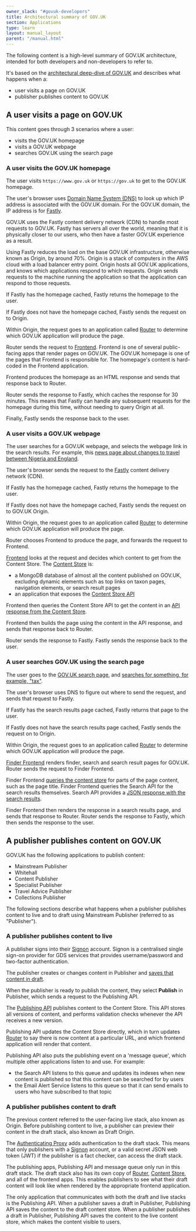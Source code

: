 ```yaml
---
owner_slack: "#govuk-developers"
title: Architectural summary of GOV.UK
section: Applications
type: learn
layout: manual_layout
parent: "/manual.html"
---
```


The following content is a high-level summary of GOV.UK architecture, intended for both developers and non-developers to refer to.

It's based on the [architectural deep-dive of GOV.UK](/manual/architecture-deep-dive.html) and describes what happens when a:

- user visits a page on GOV.UK
- publisher publishes content to GOV.UK

## A user visits a page on GOV.UK

This content goes through 3 scenarios where a user:

- visits the GOV.UK homepage
- visits a GOV.UK webpage
- searches GOV.UK using the search page

### A user visits the GOV.UK homepage

The user visits `https://www.gov.uk` or `https://gov.uk` to get to the GOV.UK homepage.

The user's browser uses [Domain Name System (DNS)](/manual/dns.html) to look up which IP address is associated with the GOV.UK domain. For the GOV.UK domain, the IP address is for [Fastly](https://www.fastly.com/).

GOV.UK uses the Fastly content delivery network (CDN) to handle most requests to GOV.UK. Fastly has servers all over the world, meaning that it is physically closer to our users, who then have a faster GOV.UK experience as a result.

Using Fastly reduces the load on the base GOV.UK infrastructure, otherwise known as Origin, by around 70%. Origin is a stack of computers in the AWS cloud with a load balancer entry point. Origin hosts all GOV.UK applications, and knows which applications respond to which requests. Origin sends requests to the machine running the application so that the application can respond to those requests.

If Fastly has the homepage cached, Fastly returns the homepage to the user.

If Fastly does not have the homepage cached, Fastly sends the request on to Origin.

Within Origin, the request goes to an application called [Router](https://github.com/alphagov/router) to determine which GOV.UK application will produce the page.

Router sends the request to [Frontend](https://github.com/alphagov/frontend). Frontend is one of several public-facing apps that render pages on GOV.UK. The GOV.UK homepage is one of the pages that Frontend is responsible for. The homepage's content is hard-coded in the Frontend application.

Frontend produces the homepage as an HTML response and sends that response back to Router.

Router sends the response to Fastly, which caches the response for 30 minutes. This means that Fastly can handle any subsequent requests for the homepage during this time, without needing to query Origin at all.

Finally, Fastly sends the response back to the user.

### A user visits a GOV.UK webpage

The user searches for a GOV.UK webpage, and selects the webpage link in the search results. For example, this [news page about changes to travel between Nigeria and England](https://www.gov.uk/government/news/uk-changes-travel-rules-for-travellers-from-nigeria-to-england).

The user's browser sends the request to the [Fastly](https://www.fastly.com/) content delivery network (CDN).

If Fastly has the homepage cached, Fastly returns the homepage to the user.

If Fastly does not have the homepage cached, Fastly sends the request on to GOV.UK Origin.

Within Origin, the request goes to an application called [Router](https://github.com/alphagov/router) to determine which GOV.UK application will produce the page.

Router chooses Frontend to produce the page, and forwards the request to Frontend.

[Frontend](https://github.com/alphagov/frontend) looks at the request and decides which content to get from the Content Store. The [Content Store](https://github.com/alphagov/content-store) is:

- a MongoDB database of almost all the content published on GOV.UK, excluding dynamic elements such as top links on taxon pages, navigation elements, or search result pages
- an application that exposes the [Content Store API](https://github.com/alphagov/content-store/blob/main/docs/content-store-api.md)

Frontend then queries the Content Store API to get the content in an [API response from the Content Store](https://www.gov.uk/api/content/government/news/uk-changes-travel-rules-for-travellers-from-nigeria-to-england).

Frontend then builds the page using the content in the API response, and sends that response back to Router.

Router sends the response to Fastly. Fastly sends the response back to the user.

### A user searches GOV.UK using the search page

The user goes to the [GOV.UK search page](https://www.gov.uk/search), and [searches for something, for example, "tax"](https://www.gov.uk/search/all?keywords=tax&order=relevance).

The user's browser uses DNS to figure out where to send the request, and sends that request to Fastly.

If Fastly has the search results page cached, Fastly returns that page to the user.

If Fastly does not have the search results page cached, Fastly sends the request on to Origin.

Within Origin, the request goes to an application called [Router](https://github.com/alphagov/router) to determine which GOV.UK application will produce the page.

[Finder Frontend](https://github.com/alphagov/finder-frontend) renders finder, search and search result pages for GOV.UK. Router sends the request to Finder Frontend.

Finder Frontend [queries the content store](https://www.gov.uk/api/content/search/all) for parts of the page content, such as the page title. Finder Frontend queries the Search API for the search results themselves. Search API provides a [JSON response with the search results](https://www.gov.uk/api/search.json?q=tax&count=2).

Finder Frontend then renders the response in a search results page, and sends that response to Router. Router sends the response to Fastly, which then sends the response to the user.

## A publisher publishes content on GOV.UK

GOV.UK has the following applications to publish content:

- Mainstream Publisher
- Whitehall
- Content Publisher
- Specialist Publisher
- Travel Advice Publisher
- Collections Publisher

The following sections describe what happens when a publisher publishes content to live and to draft using Mainstream Publisher (referred to as "Publisher").

### A publisher publishes content to live

A publisher signs into their [Signon](/apps/signon.html) account. Signon is a centralised single sign-on provider for GDS services that provides username/password and two-factor authentication.

The publisher creates or changes content in Publisher and [saves that content in draft](#a-publisher-publishes-content-to-draft).

When the publisher is ready to publish the content, they select __Publish__ in Publisher, which sends a request to the Publishing API.

The [Publishing API](https://github.com/alphagov/publishing-api) publishes content to the Content Store. This API stores all versions of content, and performs validation checks whenever the API receives a new version.

Publishing API updates the Content Store directly, which in turn updates [Router](https://github.com/alphagov/router) to say there is now content at a particular URL, and which frontend application will render that content.

Publishing API also puts the publishing event on a 'message queue', which multiple other applications listen to and use. For example:

- the Search API listens to this queue and updates its indexes when new content is published so that this content can be searched for by users
- the Email Alert Service listens to this queue so that it can send emails to users who have subscribed to that topic

### A publisher publishes content to draft

The previous content referred to the user-facing live stack, also known as Origin. Before publishing content to live, a publisher can preview their content in the draft stack, also known as Draft Origin.

The [Authenticating Proxy](https://github.com/alphagov/authenticating-proxy) adds authentication to the draft stack. This means that only publishers with a [Signon](/apps/signon.html) account, or a valid secret JSON web token (JWT) if the publisher is a fact checker, can access the draft stack.

The publishing apps, Publishing API and message queue only run in this draft stack. The draft stack also has its own copy of [Router](https://github.com/alphagov/router), [Content Store](https://github.com/alphagov/content-store), and all of the frontend apps. This enables publishers to see what their draft content will look like when rendered by the appropriate frontend application.

The only application that communicates with both the draft and live stacks is the Publishing API. When a publisher saves a draft in Publisher, Publishing API saves the content to the draft content store. When a publisher publishes a draft in Publisher, Publishing API saves the content to the live content store, which makes the content visible to users.
